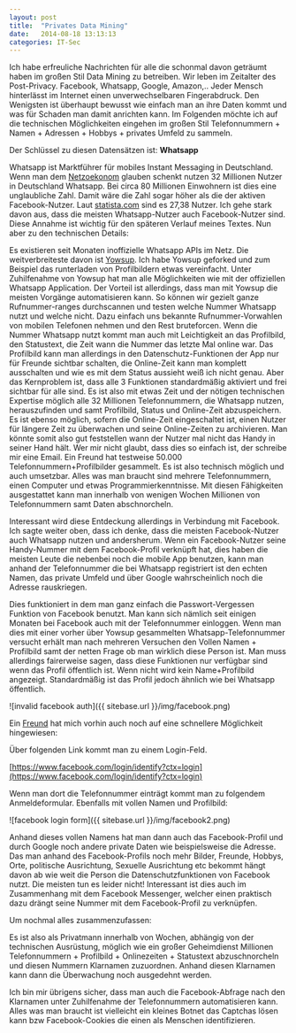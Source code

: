```yaml
---
layout: post
title:  "Privates Data Mining"
date:   2014-08-18 13:13:13
categories: IT-Sec
---
```


Ich habe erfreuliche Nachrichten für alle die schonmal davon geträumt haben im großen Stil Data Mining zu betreiben. Wir leben im Zeitalter des Post-Privacy. Facebook, Whatsapp, Google, Amazon,.. Jeder Mensch hinterlässt im Internet einen unverwechselbaren Fingerabdruck. Den Wenigsten ist überhaupt bewusst wie einfach man an ihre Daten kommt und was für Schaden man damit anrichten kann. Im Folgenden möchte ich auf die technischen Möglichkeiten eingehen im großen Stil Telefonnummern + Namen + Adressen + Hobbys + privates Umfeld zu sammeln. 

Der Schlüssel zu diesen Datensätzen ist: **Whatsapp**

Whatsapp ist Marktführer für mobiles Instant Messaging in Deutschland. Wenn man dem [Netzoekonom](http://netzoekonom.de/2014/04/12/whatsapp-jetzt-bei-32-mio-nutzer-in-deutschland/) glauben schenkt nutzen 32 Millionen Nutzer in Deutschland Whatsapp. Bei circa 80 Millionen Einwohnern ist dies eine unglaubliche Zahl. Damit wäre die Zahl sogar höher als die der aktiven Facebook-Nutzer. Laut [statista.com](http://de.statista.com/statistik/daten/studie/70189/umfrage/nutzer-von-facebook-in-deutschland-seit-2009/) sind es 27,38 Nutzer. Ich gehe stark davon aus, dass die meisten Whatsapp-Nutzer auch Facebook-Nutzer sind. Diese Annahme ist wichtig für den späteren Verlauf meines Textes. Nun aber zu den technischen Details:

Es existieren seit Monaten inoffizielle Whatsapp APIs im Netz. Die weitverbreiteste davon ist [Yowsup](https://github.com/shibumi/yowsup). Ich habe Yowsup geforked und zum Beispiel das runterladen von Profilbildern etwas vereinfacht. Unter Zuhilfenahme von Yowsup hat man alle Möglichkeiten wie mit der offiziellen Whatsapp Application. Der Vorteil ist allerdings, dass man mit Yowsup die meisten Vorgänge automatisieren kann. So können wir gezielt ganze Rufnummer-ranges durchscannen und testen welche Nummer Whatsapp nutzt und welche nicht. Dazu einfach uns bekannte Rufnummer-Vorwahlen von mobilen Telefonen nehmen und den Rest bruteforcen. Wenn die Nummer Whatsapp nutzt kommt man auch mit Leichtigkeit an das Profilbild, den Statustext, die Zeit wann die Nummer das letzte Mal online war. Das Profilbild  kann man allerdings in den Datenschutz-Funktionen der App nur für Freunde sichtbar schalten, die Online-Zeit kann man komplett ausschalten und wie es mit dem Status aussieht weiß ich nicht genau. Aber das Kernproblem ist, dass alle 3 Funktionen standardmäßig aktiviert und frei sichtbar für alle sind. Es ist also mit etwas Zeit und der nötigen technischen Expertise möglich alle 32 Millionen Telefonnummern, die Whatsapp nutzen, herauszufinden und samt Profilbild, Status und Online-Zeit abzuspeichern. Es ist ebenso möglich, sofern die Online-Zeit eingeschaltet ist, einen Nutzer für längere Zeit zu überwachen und seine Online-Zeiten zu archivieren. Man könnte somit also gut feststellen wann der Nutzer mal nicht das Handy in seiner Hand hält. Wer mir nicht glaubt, dass dies so einfach ist, der schreibe mir eine Email. Ein Freund hat testweise 50.000 Telefonnummern+Profilbilder gesammelt. Es ist also technisch möglich und auch umsetzbar. Alles was man braucht sind mehrere Telefonnummern, einen Computer und etwas Programmierkenntnisse. Mit diesen Fähigkeiten ausgestattet kann man innerhalb von wenigen Wochen Millionen von Telefonnummern samt Daten abschnorcheln.

Interessant wird diese Entdeckung allerdings in Verbindung mit Facebook. Ich sagte weiter oben, dass ich denke, dass die meisten Facebook-Nutzer auch Whatsapp nutzen und andersherum. Wenn ein Facebook-Nutzer seine Handy-Nummer mit dem Facebook-Profil verknüpft hat, dies haben die meisten Leute die nebenbei noch die mobile App benutzen, kann man anhand der Telefonnummer die bei Whatsapp registriert ist den echten Namen, das private Umfeld und über Google wahrscheinlich noch die Adresse rauskriegen. 

Dies funktioniert in dem man ganz einfach die Passwort-Vergessen Funktion von Facebook benutzt. Man kann sich nämlich seit einigen Monaten bei Facebook auch mit der Telefonnummer einloggen. Wenn man dies mit einer vorher über Yowsup gesammelten Whatsapp-Telefonnummer versucht erhält man nach mehreren Versuchen den Vollen Namen + Profilbild samt der netten Frage ob man wirklich diese Person ist. Man muss allerdings fairerweise sagen, dass diese Funktionen nur verfügbar sind wenn das Profil öffentlich ist. Wenn nicht wird kein Name+Profilbild angezeigt. Standardmäßig ist das Profil jedoch ähnlich wie bei Whatsapp öffentlich.

![invalid facebook auth]({{ sitebase.url }}/img/facebook.png)

Ein [Freund](http://klassikercodes.wordpress.com/) hat mich vorhin auch noch auf eine schnellere Möglichkeit hingewiesen:

Über folgenden Link kommt man zu einem Login-Feld.

[https://www.facebook.com/login/identify?ctx=login](https://www.facebook.com/login/identify?ctx=login)

Wenn man dort die Telefonnummer einträgt kommt man zu folgendem Anmeldeformular. Ebenfalls mit vollen Namen und Profilbild:

![facebook login form]({{ sitebase.url }}/img/facebook2.png)

Anhand dieses vollen Namens hat man dann auch das Facebook-Profil und durch Google noch andere private Daten wie beispielsweise die Adresse. Das man anhand des Facebook-Profils noch mehr Bilder, Freunde, Hobbys, Orte, politische Ausrichtung, Sexuelle Ausrichtung etc bekommt hängt davon ab wie weit die Person die Datenschutzfunktionen von Facebook nutzt. Die meisten tun es leider nicht! Interessant ist dies auch im Zusammenhang mit dem Facebook Messenger, welcher einen praktisch dazu drängt seine Nummer mit dem Facebook-Profil zu verknüpfen. 

Um nochmal alles zusammenzufassen:

Es ist also als Privatmann innerhalb von Wochen, abhängig von der technischen Ausrüstung, möglich wie ein großer Geheimdienst Millionen Telefonnummern + Profilbild + Onlinezeiten + Statustext abzuschnorcheln und diesen Nummern Klarnamen zuzuordnen. Anhand diesen Klarnamen kann dann die Überwachung noch ausgedehnt werden.

Ich bin mir übrigens sicher, dass man auch die Facebook-Abfrage nach den Klarnamen unter Zuhilfenahme der Telefonnummern automatisieren kann. Alles was man braucht ist vielleicht ein kleines Botnet das Captchas lösen kann bzw Facebook-Cookies die einen als Menschen identifizieren. 



